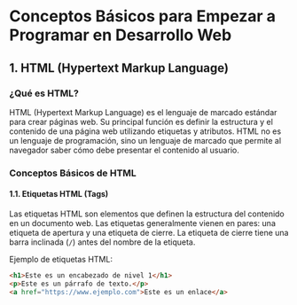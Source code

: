 # Conceptos Básicos para Empezar a Programar en Desarrollo Web

## 1. HTML (Hypertext Markup Language)

### ¿Qué es HTML?

HTML (Hypertext Markup Language) es el lenguaje de marcado estándar para crear páginas web. Su principal función es definir la estructura y el contenido de una página web utilizando etiquetas y atributos. HTML no es un lenguaje de programación, sino un lenguaje de marcado que permite al navegador saber cómo debe presentar el contenido al usuario.

### Conceptos Básicos de HTML

#### 1.1. **Etiquetas HTML (Tags)**
Las etiquetas HTML son elementos que definen la estructura del contenido en un documento web. Las etiquetas generalmente vienen en pares: una etiqueta de apertura y una etiqueta de cierre. La etiqueta de cierre tiene una barra inclinada (`/`) antes del nombre de la etiqueta.

Ejemplo de etiquetas HTML:

```html
<h1>Este es un encabezado de nivel 1</h1>
<p>Este es un párrafo de texto.</p>
<a href="https://www.ejemplo.com">Este es un enlace</a>
